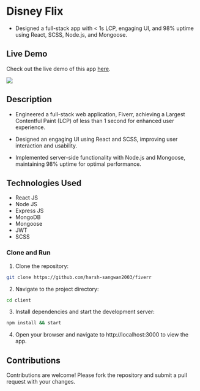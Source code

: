 # Disney Flix

-  Designed a full-stack app with &lt; 1s LCP, engaging UI, and 98% uptime using React, SCSS, Node.js, and Mongoose.

## Live Demo

Check out the live demo of this app [here](https://fiverr-harsh.vercel.app/).

<img src ="./imge.webp">

## Description

- Engineered a full-stack web application, Fiverr, achieving a Largest Contentful Paint (LCP) of less than 1 second for enhanced user experience.

- Designed an engaging UI using React and SCSS, improving user interaction and usability.

- Implemented server-side functionality with Node.js and Mongoose, maintaining 98% uptime for optimal performance.

## Technologies Used

- React JS
- Node JS
- Express JS
- MongoDB
- Mongoose
- JWT
- SCSS

### Clone and Run

1. Clone the repository:

```bash
git clone https://github.com/harsh-sangwan2003/fiverr
```

2. Navigate to the project directory:

```bash
cd client
```

3. Install dependencies and start the development server:

```bash
npm install && start
```

4. Open your browser and navigate to http://localhost:3000 to view the app.

## Contributions

Contributions are welcome! Please fork the repository and submit a pull request with your changes.